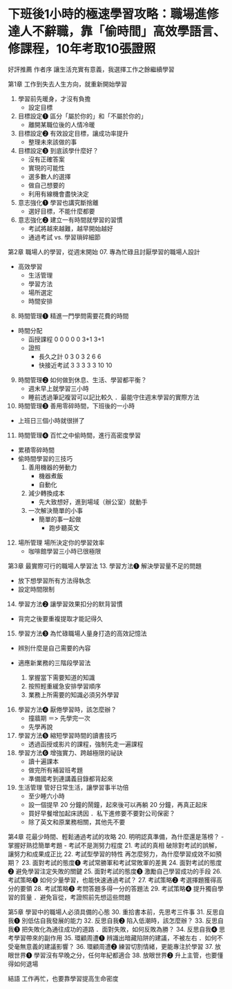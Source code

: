 # 下班後1小時的極速學習攻略：職場進修達人不辭職，靠「偷時間」高效學語言、修課程，10年考取10張證照
好評推薦
作者序 讓生活充實有意義，我選擇工作之餘繼續學習

第1章 工作到失去人生方向，就重新開始學習
01. 學習前先暖身，才沒有負擔
    - 設定目標
02. 目標設定❶ 區分「屬於你的」和「不屬於你的」
    - 離開某職位後的人情冷暖
03. 目標設定❷ 有效設定目標，讓成功率提升
    - 整理未來該做的事
04. 目標設定❸ 到底該學什麼好？
    - 沒有正確答案
    - 實現的可能性
    - 選多數人的選擇
    - 做自己想要的
    - 利用有線機會盡快決定
05. 意志強化❶ 學習也講究斷捨離
    - 選好目標，不能什麼都要
06. 意志強化❷ 建立一有時間就學習的習慣
    - 考試將越來越難，越早開始越好
    - 通過考試 vs. 學習瑣碎細節

第2章 職場人的學習，從週末開始
07. 專為忙碌且討厭學習的職場人設計
- 高效學習
    - 生活管理
    - 學習方法
    - 場所選定
    - 時間安排
08. 時間管理❶ 精進一門學問需要花費的時間
- 時間分配
    - 函授課程 0 0 0 0 0 3+1 3+1
    - 證照 
        - 長久之計 0 3 0 3 2 6 6
        - 快接近考試 3 3 3 3 3 10 10 
09. 時間管理❷ 如何做到休息、生活、學習都平衡？
    - 週末早上就學習三小時
    - 睡前透過筆記複習可以記比較久
．最能守住週末學習的實際方法
10. 時間管理❸ 善用零碎時間，下班後的一小時
- 上班日三個小時就很拼了
11. 時間管理❹ 百忙之中偷時間，進行高密度學習
- 累積零碎時間
- 偷時間學習的三技巧
    1. 善用機器的勞動力
        - 機器煮飯
        - 自動化
    2. 減少轉換成本
        - 先大致想好，進到場域（辦公室）就動手
    3. 一次解決簡單的小事
        - 簡單的事一起做
            - 跑步聽英文
12. 場所管理 場所決定你的學習效率
    - 咖啡館學習三小時已很極限

第3章 最實際可行的職場人學習法
13. 學習方法❶ 解決學習量不足的問題
- 放下想學習所有方法得執念
- 設定時間限制
14. 學習方法❷ 讓學習效果扣分的默背習慣
- 背完之後要重複提取才能記得久
15. 學習方法❸ 為忙碌職場人量身打造的高效記憶法
- 辨別什麼是自己需要的內容

- 適應新業務的三階段學習法
    1. 掌握當下需要知道的知識
    2. 按照輕重緩急安排學習順序
    3. 業務上所需要的知識必須另外學習
16. 學習方法❹ 厭倦學習時，該怎麼辦？
    - 撞牆期 ＝> 先學完一次
    - 先學再說
17. 學習方法❺ 縮短學習時間的讀書技巧
    - 透過函授或影片的課程，強制先走一遍課程
18. 學習方法❻ 增強實力、跨越極限的祕訣
    - 讀十遍課本
    - 做完所有補習班考題
    - 準備國考到連講義目錄都背起來
19. 生活管理 管好日常生活，讓學習事半功倍
    - 至少睡六小時
    - 設一個提早 20 分鐘的鬧鐘，起來後可以再躺 20 分鐘，再真正起床
    - 買好早餐增加起床誘因
．私下進修要不要對公司保密？
    - 除了英文和原業務相關，其他先不要

第4章 花最少時間、輕鬆通過考試的攻略
20. 明明認真準備，為什麼還是落榜？
    - 掌握好熟捻簡單考題
    - 考試不是測努力程度
21. 考試的真相 破除對考試的誤解，讓努力和成果成正比
22. 考試型學習的特性 再怎麼努力，為什麼學習成效不如預期？
23. 面對考試的態度❶ 考試常勝軍和考試常敗軍的差異
24. 面對考試的態度❷ 避免學習注定失敗的關鍵
25. 面對考試的態度❸ 激勵自己學習成功的手段
26. 考試策略❶ 如何少量學習，也能快速通過考試？
27. 考試策略❷ 考選擇題獲得高分的要領
28. 考試策略❸ 考問答題多得一分的答題法
29. 考試策略❹ 提升獨自學習的質量
．避免盲從，考證照前先想這些問題

第5章 學習中的職場人必須具備的心態
30. 重拾書本前，先思考三件事
31. 反思自我❶ 別低估自我發展的能力
32. 反思自我❷ 陷入低潮時，該怎麼辦？
33. 反思自我❸ 把失敗化為通往成功的道路
．面對失敗，如何反敗為勝？
34. 反思自我❹ 思考學習帶來的副作用
35. 環顧周遭❶ 辨識出暗藏陷阱的建議，不被左右
．如何不受毫無意義的建議影響？
36. 環顧周遭❷ 練習切割情緒，更能專注於學習
37. 放眼世界❶ 學習沒有早晚之分，任何年紀都適合
38. 放眼世界❷ 升上主管，也要懂得如何退場

結語 工作再忙，也要靠學習提高生命密度
